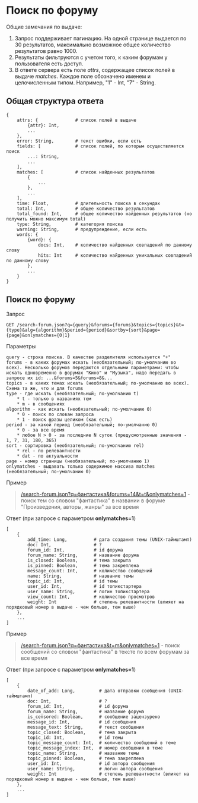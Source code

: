 # Поиск по форуму

Общие замечания по выдаче:
1. Запрос поддерживает пагинацию. На одной странице выдается по 30 результатов, максимально возможное общее количество результатов равно 1000.
2. Результаты фильтруются с учетом того, к каким форумам у пользователя есть доступ.
3. В ответе сервера есть поле *attrs*, содержащее список полей в выдаче *matches*. Каждое поле обозначено именем и целочисленным типом. Например, "1" - Int, "7" - String.
## Общая структура ответа
```
{
    attrs: {              # список полей в выдаче
        {attr}: Int,
        ...
    },
    error: String,        # текст ошибки, если есть
    fields: [             # список полей, по которым осуществляется поиск
        ...: String,
        ...
    ],
    matches: [            # список найденных результатов
        {
            ...
        },
        ...
    ],
    time: Float,          # длительность поиска в секундах
    total: Int,           # общее количество результатов
    total_found: Int,     # общее количество найденных результатов (но получить можно максимум total)
    type: String,         # категория поиска
    warning: String,      # предупреждение, если есть
    words: {
        {word}: {
            docs: Int,    # количество найденных совпадений по данному слову
            hits: Int     # количество найденных уникальных совпадений по данному слову
        },
        ...
    }
}
```


## Поиск по форуму

Запрос
```
GET /search-forum.json?q={query}&forums={forums}&topics={topics}&t={type}&alg={algorithm}&period={period}&sortby={sort}&page={page}&onlymatches={0|1}
```

Параметры
```
query - строка поиска. В качестве разделителя используется "+"
forums - в каких форумах искать (необязательный; по-умолчанию во всех). Несколько форумов передаются отдельными параметрами: чтобы искать одновременно в форумах "Кино" и "Музыка", надо передать в запросе их id: ...&forums=5&forums=8&...
topics - в каких темах искать (необязательный; по-умолчанию во всех). Схема та же, что и для forums
type - где искать (необязательный; по-умолчанию t)
    * t - только в названиях тем
    * m - в сообщениях
algorithm - как искать (необязательный; по-умолчанию 0)
    * 0 - поиск по словам запроса
    * 1 - поиск фразы целиком (как есть)
period - за какой период (необязательный; по-умолчанию 0)
    * 0 - за все время
    * любое N > 0 - за последние N суток (предусмотренные значения - 1, 7, 31, 180, 365)
sort - сортировка (необязательный; по-умолчанию rel)
    * rel - по релевантности
    * dat - по актуальности
page - номер страницы (необязательный; по-умолчанию 1)
onlymatches - выдавать только содержимое массива matches (необязательный; по-умолчанию 0)
```

Пример
> [/search-forum.json?q=фантастика&forums=14&t=t&onlymatches=1](https://api.fantlab.ru/search-forum.json?q=фантастика&forums=14&t=t&onlymatches=1) - поиск тем со словом "фантастика" в названии в форуме "Произведения, авторы, жанры" за все время

Ответ (при запросе с параметром **onlymatches=1**)
```
[
    {
        add_time: Long,          # дата создания темы (UNIX-таймштамп)
        doc: Int,                # ?
        forum_id: Int,           # id форума
        forum_name: String,      # название форума
        is_closed: Boolean,      # тема закрыта
        is_pinned: Boolean,      # тема закреплена
        message_count: Int,      # количество сообщений
        name: String,            # название темы
        topic_id: Int,           # id темы
        user_id: Int,            # id топикстартера
        user_name: String,       # логин топикстартера
        view_count: Int,         # количество просмотров
        weight: Int              # степень релевантности (влияет на порядковый номер в выдаче - чем больше, тем выше)
    },
    ...
]
```

Пример
> [/search-forum.json?q=фантастика&t=m&onlymatches=1](https://api.fantlab.ru/search-forum.json?q=фантастика&t=m&onlymatches=1) - поиск сообщений со словом "фантастика" в тексте по всем форумам за все время

Ответ (при запросе с параметром **onlymatches=1**)
```
[
    {
        date_of_add: Long,         # дата отправки сообщения (UNIX-таймштамп)
        doc: Int,                  # ?
        forum_id: Int,             # id форума
        forum_name: String,        # название форума
        is_censored: Boolean,      # сообщение зацензурено
        message_id: Int,           # id сообщения
        message_text: String,      # текст сообщения
        topic_closed: Boolean,     # тема закрыта
        topic_id: Int,             # id темы
        topic_message_count: Int,  # количество сообщений в теме
        topic_message_index: Int,  # номер сообщения в теме
        topic_name: String,        # название темы
        topic_pinned: Boolean,     # тема закреплена
        user_id: Int,              # id автора сообщения
        user_name: String,         # логин автора сообщения
        weight: Int                # степень релевантности (влияет на порядковый номер в выдаче - чем больше, тем выше)
    },
    ...
]
```
